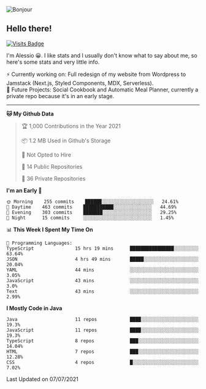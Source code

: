 ![Bonjour](https://i.redd.it/ayih4qogh2a51.png)

## Hello there!
[![Visits Badge](https://badges.pufler.dev/visits/PandaSekh/PandaSekh)](https://alessiofranceschi.me)

I'm Alessio 😀. I like stats and I usually don't know what to say about me, so here's some stats and very little info.

⚡ Currently working on: Full redesign of my website from Wordpress to Jamstack (Next.js, Styled Components, MDX, Serverless).  
🤔 Future Projects: Social Cookbook and Automatic Meal Planner, currently a private repo because it's in an early stage.

---

<!--START_SECTION:waka-->
**🐱 My Github Data** 

> 🏆 1,000 Contributions in the Year 2021
 > 
> 📦 1.2 MB Used in Github's Storage 
 > 
> 🚫 Not Opted to Hire
 > 
> 📜 14 Public Repositories 
 > 
> 🔑 36 Private Repositories  
 > 
**I'm an Early 🐤** 

```text
🌞 Morning    255 commits    ██████░░░░░░░░░░░░░░░░░░░   24.61% 
🌆 Daytime    463 commits    ███████████░░░░░░░░░░░░░░   44.69% 
🌃 Evening    303 commits    ███████░░░░░░░░░░░░░░░░░░   29.25% 
🌙 Night      15 commits     ░░░░░░░░░░░░░░░░░░░░░░░░░   1.45%

```


📊 **This Week I Spent My Time On** 

```text
💬 Programming Languages: 
TypeScript               15 hrs 19 mins      ████████████████░░░░░░░░░   63.64% 
JSON                     4 hrs 49 mins       █████░░░░░░░░░░░░░░░░░░░░   20.04% 
YAML                     44 mins             ░░░░░░░░░░░░░░░░░░░░░░░░░   3.05% 
JavaScript               43 mins             ░░░░░░░░░░░░░░░░░░░░░░░░░   3.0% 
Text                     43 mins             ░░░░░░░░░░░░░░░░░░░░░░░░░   2.99%

```

**I Mostly Code in Java** 

```text
Java                     11 repos            ████░░░░░░░░░░░░░░░░░░░░░   19.3% 
JavaScript               11 repos            ████░░░░░░░░░░░░░░░░░░░░░   19.3% 
TypeScript               8 repos             ███░░░░░░░░░░░░░░░░░░░░░░   14.04% 
HTML                     7 repos             ███░░░░░░░░░░░░░░░░░░░░░░   12.28% 
CSS                      4 repos             █░░░░░░░░░░░░░░░░░░░░░░░░   7.02%

```



 Last Updated on 07/07/2021
<!--END_SECTION:waka-->
